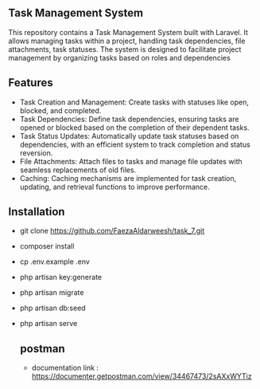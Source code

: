 ## Task Management System

This repository contains a Task Management System built with Laravel. It allows managing tasks within a project, handling task dependencies, file attachments, task statuses. The system is designed to facilitate project management by organizing tasks based on roles and dependencies

## Features
- Task Creation and Management: Create tasks with statuses like open, blocked, and completed.
- Task Dependencies: Define task dependencies, ensuring tasks are opened or blocked based on the completion of their dependent tasks.
- Task Status Updates: Automatically update task statuses based on dependencies, with an efficient system to track completion and status reversion.
- File Attachments: Attach files to tasks and manage file updates with seamless replacements of old files.
- Caching: Caching mechanisms are implemented for task creation, updating, and retrieval functions to improve performance.

## Installation
- git clone https://github.com/FaezaAldarweesh/task_7.git
- composer install
- cp .env.example .env
- php artisan key:generate
- php artisan migrate
- php artisan db:seed
- php artisan serve

  ## postman
  - documentation link : https://documenter.getpostman.com/view/34467473/2sAXxWYTiz
